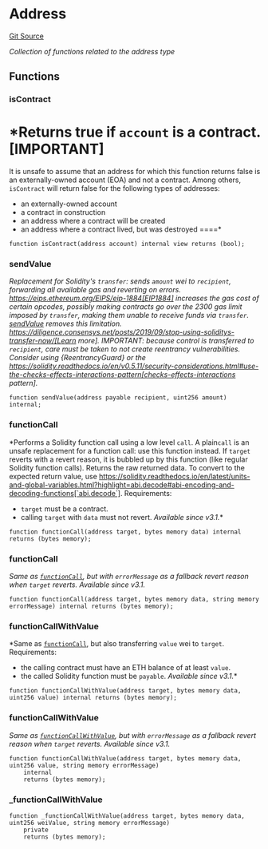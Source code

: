 # Address
[Git Source](https://github.com/KlimaDAO/klimadao-solidity/blob/d2235caa445c673ffcb1a4a1d8c97c8c3cba5198/src/protocol/tokens/regular/wsKLIMA.sol)

*Collection of functions related to the address type*


## Functions
### isContract

*Returns true if `account` is a contract.
[IMPORTANT]
====
It is unsafe to assume that an address for which this function returns
false is an externally-owned account (EOA) and not a contract.
Among others, `isContract` will return false for the following
types of addresses:
- an externally-owned account
- a contract in construction
- an address where a contract will be created
- an address where a contract lived, but was destroyed
====*


```solidity
function isContract(address account) internal view returns (bool);
```

### sendValue

*Replacement for Solidity's `transfer`: sends `amount` wei to
`recipient`, forwarding all available gas and reverting on errors.
https://eips.ethereum.org/EIPS/eip-1884[EIP1884] increases the gas cost
of certain opcodes, possibly making contracts go over the 2300 gas limit
imposed by `transfer`, making them unable to receive funds via
`transfer`. [sendValue](/src/protocol/tokens/regular/wsKLIMA.sol/library.Address.md#sendvalue) removes this limitation.
https://diligence.consensys.net/posts/2019/09/stop-using-soliditys-transfer-now/[Learn more].
IMPORTANT: because control is transferred to `recipient`, care must be
taken to not create reentrancy vulnerabilities. Consider using
{ReentrancyGuard} or the
https://solidity.readthedocs.io/en/v0.5.11/security-considerations.html#use-the-checks-effects-interactions-pattern[checks-effects-interactions pattern].*


```solidity
function sendValue(address payable recipient, uint256 amount) internal;
```

### functionCall

*Performs a Solidity function call using a low level `call`. A
plain`call` is an unsafe replacement for a function call: use this
function instead.
If `target` reverts with a revert reason, it is bubbled up by this
function (like regular Solidity function calls).
Returns the raw returned data. To convert to the expected return value,
use https://solidity.readthedocs.io/en/latest/units-and-global-variables.html?highlight=abi.decode#abi-encoding-and-decoding-functions[`abi.decode`].
Requirements:
- `target` must be a contract.
- calling `target` with `data` must not revert.
_Available since v3.1._*


```solidity
function functionCall(address target, bytes memory data) internal returns (bytes memory);
```

### functionCall

*Same as [`functionCall`](/src/protocol/tokens/regular/sKlimaToken_v2.sol/library.Address.md#functioncall), but with
`errorMessage` as a fallback revert reason when `target` reverts.
_Available since v3.1._*


```solidity
function functionCall(address target, bytes memory data, string memory errorMessage) internal returns (bytes memory);
```

### functionCallWithValue

*Same as [`functionCall`](/src/protocol/tokens/regular/sKlimaToken_v2.sol/library.Address.md#functioncall),
but also transferring `value` wei to `target`.
Requirements:
- the calling contract must have an ETH balance of at least `value`.
- the called Solidity function must be `payable`.
_Available since v3.1._*


```solidity
function functionCallWithValue(address target, bytes memory data, uint256 value) internal returns (bytes memory);
```

### functionCallWithValue

*Same as [`functionCallWithValue`](/src/protocol/tokens/regular/sKlimaToken_v2.sol/library.Address.md#functioncallwithvalue), but
with `errorMessage` as a fallback revert reason when `target` reverts.
_Available since v3.1._*


```solidity
function functionCallWithValue(address target, bytes memory data, uint256 value, string memory errorMessage)
    internal
    returns (bytes memory);
```

### _functionCallWithValue


```solidity
function _functionCallWithValue(address target, bytes memory data, uint256 weiValue, string memory errorMessage)
    private
    returns (bytes memory);
```

